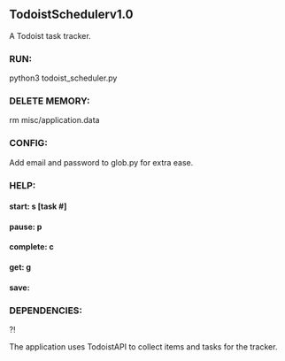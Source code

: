 ## TodoistSchedulerv1.0
A Todoist task tracker.

### RUN:
python3 todoist_scheduler.py

### DELETE MEMORY:
rm misc/application.data

### CONFIG:
Add email and password to glob.py for extra ease.

### HELP:
#### start: s [task #]
#### pause: p
#### complete: c
#### get: g
#### save: #

### DEPENDENCIES:
?!

The application uses TodoistAPI to collect items and tasks for the tracker.
